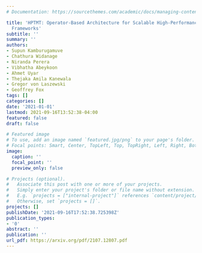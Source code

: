 ```yaml
---
# Documentation: https://sourcethemes.com/academic/docs/managing-content/

title: 'HPTMT: Operator-Based Architecture for Scalable High-Performance Data-Intensive
  Frameworks'
subtitle: ''
summary: ''
authors:
- Supun Kamburugamuve
- Chathura Widanage
- Niranda Perera
- Vibhatha Abeykoon
- Ahmet Uyar
- Thejaka Amila Kanewala
- Gregor von Laszewski
- Geoffrey Fox
tags: []
categories: []
date: '2021-01-01'
lastmod: 2021-09-16T13:52:38-04:00
featured: false
draft: false

# Featured image
# To use, add an image named `featured.jpg/png` to your page's folder.
# Focal points: Smart, Center, TopLeft, Top, TopRight, Left, Right, BottomLeft, Bottom, BottomRight.
image:
  caption: ''
  focal_point: ''
  preview_only: false

# Projects (optional).
#   Associate this post with one or more of your projects.
#   Simply enter your project's folder or file name without extension.
#   E.g. `projects = ["internal-project"]` references `content/project/deep-learning/index.md`.
#   Otherwise, set `projects = []`.
projects: []
publishDate: '2021-09-16T17:52:38.725398Z'
publication_types:
- '0'
abstract: ''
publication: ''
url_pdf: https://arxiv.org/pdf/2107.12807.pdf
---
```

